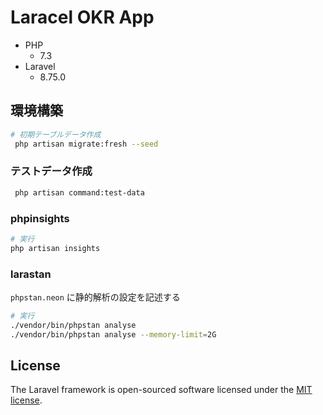 # Laracel OKR App

- PHP
    - 7.3
- Laravel
    - 8.75.0

## 環境構築

```sh
# 初期テーブルデータ作成
 php artisan migrate:fresh --seed
```

### テストデータ作成

```sh
 php artisan command:test-data
```

### phpinsights

```sh
# 実行
php artisan insights
```

### larastan

`phpstan.neon` に静的解析の設定を記述する

```sh
# 実行
./vendor/bin/phpstan analyse
./vendor/bin/phpstan analyse --memory-limit=2G
```

## License

The Laravel framework is open-sourced software licensed under the [MIT license](https://opensource.org/licenses/MIT).
